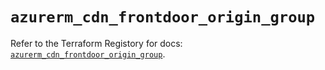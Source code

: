 # `azurerm_cdn_frontdoor_origin_group`

Refer to the Terraform Registory for docs: [`azurerm_cdn_frontdoor_origin_group`](https://registry.terraform.io/providers/hashicorp/azurerm/3.62.1/docs/resources/cdn_frontdoor_origin_group).
